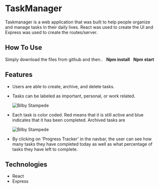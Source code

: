 
# TaskManager

Taskmanager is a web application that was built to help people organize and manage tasks in their daily lives. React was used to create the UI and Express was used to create the routes/server. 
  
## How To Use 

Simply download the files from github and then..
 &nbsp; **Npm install**
 &nbsp; **Npm start**


## Features 
  * Users are able to create, archive, and delete tasks. 
    
  * Tasks can be labeled as important, personal, or work related. 
  
       ![Bilby Stampede](https://i.imgur.com/CvF8wrH.gif)
  
  * Each task is color coded. Red means that it is still active and blue indicates that it has been completed. Archived tasks       are 
 
       ![Bilby Stampede](https://i.imgur.com/KcmsTW4.gif)
    
  * By clicking on 'Progress Tracker' in the navbar, the user can see how many tasks they have completed today as well as what     percentage of tasks they have left to complete. 
  
 
## Technologies 
  * React 
  * Express 
